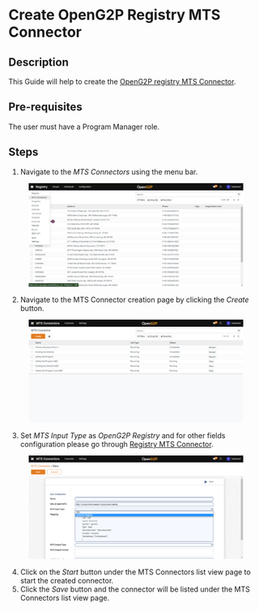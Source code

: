 # Create OpenG2P Registry MTS Connector

## Description

This Guide will help to create the [OpenG2P registry MTS Connector](../../../integrations/integration-with-mosip/registry-mts-connector.md).

## Pre-requisites&#x20;

The user must have a Program Manager role.

## Steps

1. Navigate to the _MTS Connectors_ using the menu bar.

<figure><img src="../../../.gitbook/assets/mts-connectors-menu-bar.png" alt=""><figcaption></figcaption></figure>

2. Navigate to the MTS Connector creation page by clicking the _Create_ button.

<figure><img src="../../../.gitbook/assets/connector-list-view-page.png" alt=""><figcaption></figcaption></figure>

3. Set _MTS Input Type_ as _OpenG2P Registry_ and for other fields configuration please go through [Registry MTS Connector](../../../integrations/integration-with-mosip/registry-mts-connector.md).

<figure><img src="../../../.gitbook/assets/mts-input-type-openg2p-registry.png" alt=""><figcaption></figcaption></figure>

4. Click on the _Start_ button under the MTS Connectors list view page to start the created connector.
5. Click the _Save_ button and the connector will be listed under the MTS  Connectors list view page.

